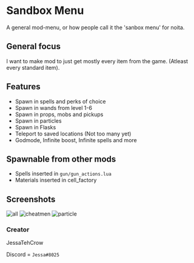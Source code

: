 # Sandbox Menu
A general mod-menu, or how people call it the 'sanbox menu' for noita.

## General focus
I want to make mod to just get mostly every item from the game. (Atleast every standard item).

## Features

- Spawn in spells and perks of choice
- Spawn in wands from level 1-6
- Spawn in props, mobs and pickups
- Spawn in particles
- Spawn in Flasks
- Teleport to saved locations (Not too many yet)
- Godmode, Infinite boost, Infinite spells and more

## Spawnable from other mods
- Spells inserted in `gun/gun_actions.lua`
- Materials inserted in cell_factory

## Screenshots
![all](https://cdn.discordapp.com/attachments/460470916153999381/639173981378707471/unknown.png)
![cheatmen](https://cdn.discordapp.com/attachments/460470916153999381/639243260409413633/unknown.png)
![particle](https://cdn.discordapp.com/attachments/460470916153999381/639174428961407009/unknown.png)

### Creator
JessaTehCrow

Discord = `Jessa#8025`
